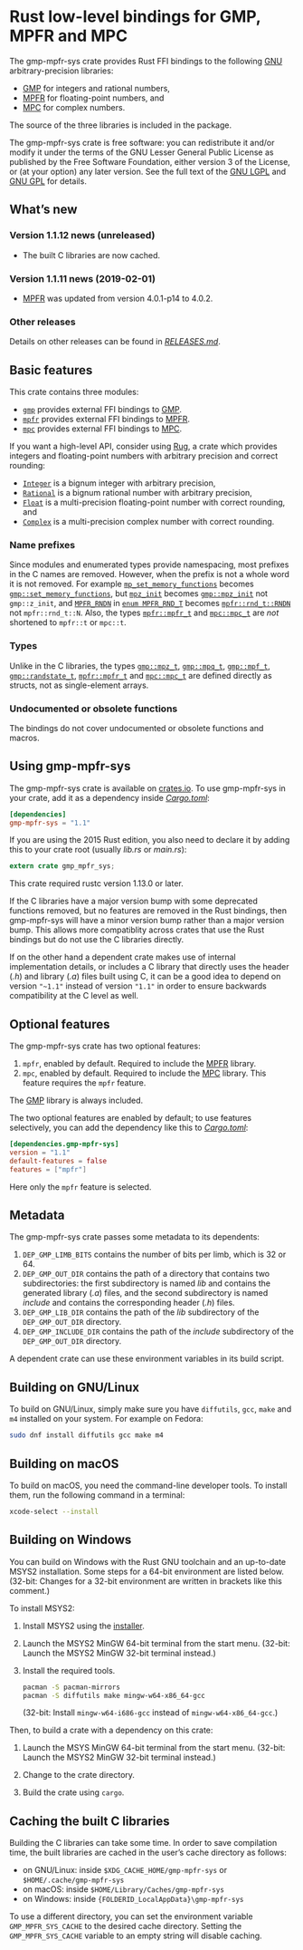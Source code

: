 <!-- Copyright © 2017–2019 University of Malta -->

<!-- Copying and distribution of this file, with or without
modification, are permitted in any medium without royalty provided the
copyright notice and this notice are preserved. This file is offered
as-is, without any warranty. -->

# Rust low-level bindings for GMP, MPFR and MPC

The gmp-mpfr-sys crate provides Rust FFI bindings to the following
[GNU] arbitrary-precision libraries:

  * [GMP] for integers and rational numbers,
  * [MPFR] for floating-point numbers, and
  * [MPC] for complex numbers.

The source of the three libraries is included in the package.

The gmp-mpfr-sys crate is free software: you can redistribute it
and/or modify it under the terms of the GNU Lesser General Public
License as published by the Free Software Foundation, either version 3
of the License, or (at your option) any later version. See the full
text of the [GNU LGPL] and [GNU GPL] for details.

## What’s new

### Version 1.1.12 news (unreleased)

  * The built C libraries are now cached.

### Version 1.1.11 news (2019-02-01)

  * [MPFR] was updated from version 4.0.1-p14 to 4.0.2.

### Other releases

Details on other releases can be found in [*RELEASES.md*].

## Basic features

This crate contains three modules:

  * [`gmp`] provides external FFI bindings to [GMP].
  * [`mpfr`] provides external FFI bindings to [MPFR].
  * [`mpc`] provides external FFI bindings to [MPC].

If you want a high-level API, consider using [Rug][rug crate], a crate
which provides integers and floating-point numbers with arbitrary
precision and correct rounding:

  * [`Integer`] is a bignum integer with arbitrary precision,
  * [`Rational`] is a bignum rational number with arbitrary precision,
  * [`Float`] is a multi-precision floating-point number with correct
    rounding, and
  * [`Complex`] is a multi-precision complex number with correct
    rounding.

### Name prefixes

Since modules and enumerated types provide namespacing, most prefixes
in the C names are removed. However, when the prefix is not a whole
word it is not removed. For example [`mp_set_memory_functions`]
becomes [`gmp::set_memory_functions`], but [`mpz_init`] becomes
[`gmp::mpz_init`] not `gmp::z_init`, and [`MPFR_RNDN`] in
[`enum MPFR_RND_T`] becomes [`mpfr::rnd_t::RNDN`] not
`mpfr::rnd_t::N`. Also, the types [`mpfr::mpfr_t`] and [`mpc::mpc_t`]
are *not* shortened to `mpfr::t` or `mpc::t`.

### Types

Unlike in the C libraries, the types [`gmp::mpz_t`], [`gmp::mpq_t`],
[`gmp::mpf_t`], [`gmp::randstate_t`], [`mpfr::mpfr_t`] and
[`mpc::mpc_t`] are defined directly as structs, not as single-element
arrays.

### Undocumented or obsolete functions

The bindings do not cover undocumented or obsolete functions and
macros.

## Using gmp-mpfr-sys

The gmp-mpfr-sys crate is available on [crates.io][sys crate]. To use
gmp-mpfr-sys in your crate, add it as a dependency inside
[*Cargo.toml*]:

```toml
[dependencies]
gmp-mpfr-sys = "1.1"
```

If you are using the 2015 Rust edition, you also need to declare it by
adding this to your crate root (usually *lib.rs* or *main.rs*):

```rust
extern crate gmp_mpfr_sys;
```

This crate required rustc version 1.13.0 or later.

If the C libraries have a major version bump with some deprecated
functions removed, but no features are removed in the Rust bindings,
then gmp-mpfr-sys will have a minor version bump rather than a major
version bump. This allows more compatiblity across crates that use the
Rust bindings but do not use the C libraries directly.

If on the other hand a dependent crate makes use of internal
implementation details, or includes a C library that directly uses the
header (*.h*) and library (*.a*) files built using C, it can be a good
idea to depend on version `"~1.1"` instead of version `"1.1"` in order
to ensure backwards compatibility at the C level as well.

## Optional features

The gmp-mpfr-sys crate has two optional features:

 1. `mpfr`, enabled by default. Required to include the [MPFR]
    library.
 2. `mpc`, enabled by default. Required to include the [MPC] library.
    This feature requires the `mpfr` feature.

The [GMP] library is always included.

The two optional features are enabled by default; to use features
selectively, you can add the dependency like this to [*Cargo.toml*]:

```toml
[dependencies.gmp-mpfr-sys]
version = "1.1"
default-features = false
features = ["mpfr"]
```

Here only the `mpfr` feature is selected.

## Metadata

The gmp-mpfr-sys crate passes some metadata to its dependents:

 1. `DEP_GMP_LIMB_BITS` contains the number of bits per limb, which is
    32 or 64.
 2. `DEP_GMP_OUT_DIR` contains the path of a directory that contains
    two subdirectories: the first subdirectory is named *lib* and
    contains the generated library (*.a*) files, and the second
    subdirectory is named *include* and contains the corresponding
    header (*.h*) files.
 3. `DEP_GMP_LIB_DIR` contains the path of the *lib* subdirectory of
    the `DEP_GMP_OUT_DIR` directory.
 4. `DEP_GMP_INCLUDE_DIR` contains the path of the *include*
    subdirectory of the `DEP_GMP_OUT_DIR` directory.

A dependent crate can use these environment variables in its build
script.

## Building on GNU/Linux

To build on GNU/Linux, simply make sure you have `diffutils`, `gcc`,
`make` and `m4` installed on your system. For example on Fedora:

```sh
sudo dnf install diffutils gcc make m4
```

## Building on macOS

To build on macOS, you need the command-line developer tools. To
install them, run the following command in a terminal:

```sh
xcode-select --install
```

## Building on Windows

You can build on Windows with the Rust GNU toolchain and an up-to-date
MSYS2 installation. Some steps for a 64-bit environment are listed
below. (32-bit: Changes for a 32-bit environment are written in
brackets like this comment.)

To install MSYS2:

 1. Install MSYS2 using the [installer][msys].

 2. Launch the MSYS2 MinGW 64-bit terminal from the start
    menu. (32-bit: Launch the MSYS2 MinGW 32-bit terminal instead.)

 3. Install the required tools.

    ```sh
    pacman -S pacman-mirrors
    pacman -S diffutils make mingw-w64-x86_64-gcc
    ```

    (32-bit: Install `mingw-w64-i686-gcc` instead of
    `mingw-w64-x86_64-gcc`.)

Then, to build a crate with a dependency on this crate:

 1. Launch the MSYS MinGW 64-bit terminal from the start menu.
    (32-bit: Launch the MSYS2 MinGW 32-bit terminal instead.)

 2. Change to the crate directory.

 3. Build the crate using `cargo`.

## Caching the built C libraries

Building the C libraries can take some time. In order to save
compilation time, the built libraries are cached in the user’s cache
directory as follows:

  * on GNU/Linux: inside `$XDG_CACHE_HOME/gmp-mpfr-sys` or
    `$HOME/.cache/gmp-mpfr-sys`
  * on macOS: inside `$HOME/Library/Caches/gmp-mpfr-sys`
  * on Windows: inside `{FOLDERID_LocalAppData}\gmp-mpfr-sys`

To use a different directory, you can set the environment variable
`GMP_MPFR_SYS_CACHE` to the desired cache directory. Setting the
`GMP_MPFR_SYS_CACHE` variable to an empty string will disable caching.

[*Cargo.toml*]: https://doc.rust-lang.org/cargo/guide/dependencies.html
[*RELEASES.md*]: https://gitlab.com/tspiteri/gmp-mpfr-sys/blob/master/RELEASES.md
[GMP]: https://gmplib.org/
[GNU GPL]: https://www.gnu.org/licenses/gpl-3.0.html
[GNU LGPL]: https://www.gnu.org/licenses/lgpl-3.0.en.html
[GNU]: https://www.gnu.org/
[MPC]: http://www.multiprecision.org/mpc/
[MPFR]: https://www.mpfr.org/
[`Complex`]: https://docs.rs/rug/*/rug/struct.Complex.html
[`Float`]: https://docs.rs/rug/*/rug/struct.Float.html
[`Integer`]: https://docs.rs/rug/*/rug/struct.Integer.html
[`MPFR_RNDN`]: https://tspiteri.gitlab.io/gmp-mpfr-sys/mpfr/MPFR-Basics.html#Rounding-Modes
[`Rational`]: https://docs.rs/rug/*/rug/struct.Rational.html
[`enum MPFR_RND_T`]: https://tspiteri.gitlab.io/gmp-mpfr-sys/mpfr/MPFR-Basics.html#index-mpfr_005frnd_005ft
[`gmp::mpf_t`]: https://docs.rs/gmp-mpfr-sys/~1.1/gmp_mpfr_sys/gmp/struct.mpf_t.html
[`gmp::mpq_t`]: https://docs.rs/gmp-mpfr-sys/~1.1/gmp_mpfr_sys/gmp/struct.mpq_t.html
[`gmp::mpz_init`]: https://docs.rs/gmp-mpfr-sys/~1.1/gmp_mpfr_sys/gmp/fn.mpz_init.html
[`gmp::mpz_t`]: https://docs.rs/gmp-mpfr-sys/~1.1/gmp_mpfr_sys/gmp/struct.mpz_t.html
[`gmp::randstate_t`]: https://docs.rs/gmp-mpfr-sys/~1.1/gmp_mpfr_sys/gmp/struct.randstate_t.html
[`gmp::set_memory_functions`]: https://docs.rs/gmp-mpfr-sys/~1.1/gmp_mpfr_sys/gmp/fn.set_memory_functions.html
[`gmp`]: https://docs.rs/gmp-mpfr-sys/~1.1/gmp_mpfr_sys/gmp/index.html
[`mp_set_memory_functions`]: https://tspiteri.gitlab.io/gmp-mpfr-sys/gmp/Custom-Allocation.html#index-mp_005fset_005fmemory_005ffunctions
[`mpc::mpc_t`]: https://docs.rs/gmp-mpfr-sys/~1.1/gmp_mpfr_sys/mpc/struct.mpc_t.html
[`mpc`]: https://docs.rs/gmp-mpfr-sys/~1.1/gmp_mpfr_sys/mpc/index.html
[`mpfr::mpfr_t`]: https://docs.rs/gmp-mpfr-sys/~1.1/gmp_mpfr_sys/mpfr/struct.mpfr_t.html
[`mpfr::rnd_t::RNDN`]: https://docs.rs/gmp-mpfr-sys/~1.1/gmp_mpfr_sys/mpfr/enum.rnd_t.html#variant.RNDN
[`mpfr`]: https://docs.rs/gmp-mpfr-sys/~1.1/gmp_mpfr_sys/mpfr/index.html
[`mpz_init`]: https://tspiteri.gitlab.io/gmp-mpfr-sys/gmp/Integer-Functions.html#index-mpz_005finit
[msys]:     https://msys2.github.io/
[rug crate]: https://crates.io/crates/rug
[sys crate]: https://crates.io/crates/gmp-mpfr-sys
